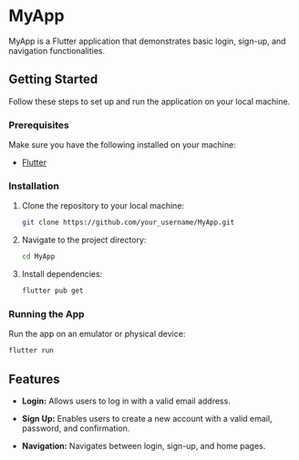 # MyApp
MyApp is a Flutter application that demonstrates basic login, sign-up, and navigation functionalities.

## Getting Started
Follow these steps to set up and run the application on your local machine.

### Prerequisites
Make sure you have the following installed on your machine:
- [Flutter](https://flutter.dev/docs/get-started/install)

### Installation
1. Clone the repository to your local machine:
   ```bash
   git clone https://github.com/your_username/MyApp.git
   ```
2. Navigate to the project directory:
   ```bash
   cd MyApp
   ```
3. Install dependencies:
   ```bash
   flutter pub get
   ```
### Running the App
Run the app on an emulator or physical device:
```bash
flutter run
```
## Features

- **Login:** Allows users to log in with a valid email address.

- **Sign Up:** Enables users to create a new account with a valid email, password, and confirmation.

- **Navigation:** Navigates between login, sign-up, and home pages.
